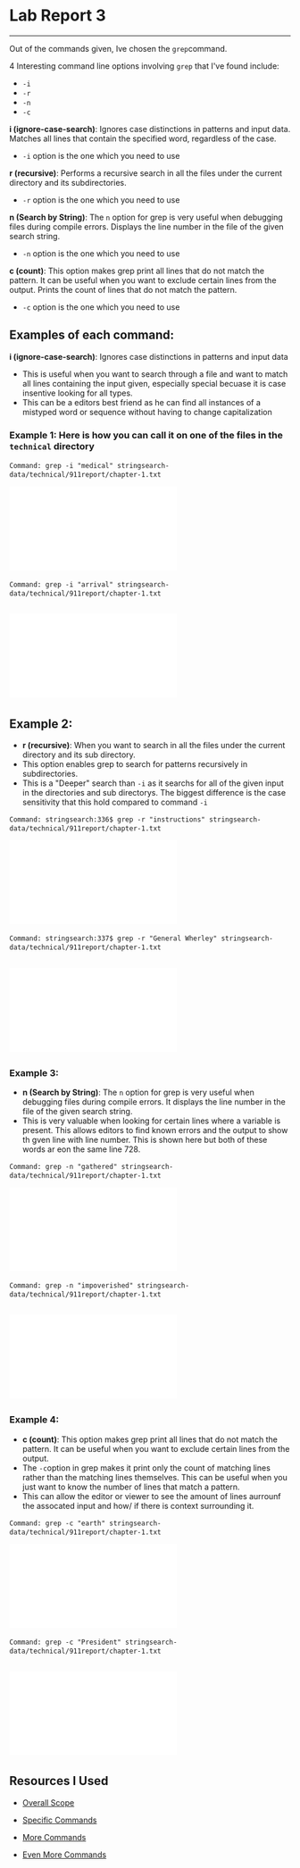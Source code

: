 # Lab Report 3
---

Out of the commands given, Ive chosen the `grep`command.


4 Interesting command line options involving `grep` that I've found include:


- `-i`
- `-r`
- `-n`
- `-c`



**i (ignore-case-search)**:  Ignores case distinctions in patterns and input data. Matches all lines that contain the specified word, regardless of the case.
- `-i` option is the one which you need to use

**r (recursive)**: Performs a recursive search in all the files under the current directory and its subdirectories.
- `-r` option is the one which you need to use

**n (Search by String)**: The `n` option for grep is very useful when debugging files during compile errors. Displays the line number in the file of the given search string.
- `-n` option is the one which you need to use

**c (count)**: This option makes grep print all lines that do not match the pattern. It can be useful when you want to exclude certain lines from the output. Prints the count of lines that do not match the pattern.
- `-c` option is the one which you need to use


## Examples of each command:
**i (ignore-case-search)**: Ignores case distinctions in patterns and input data
- This is useful when you want to search through a file and want to match all lines containing the input given, especially special becuase it is case insentive looking for all types.
- This can be a editors best friend as he can find all instances of a mistyped word or sequence without having to change capitalization

### Example 1: Here is how you can call it on one of the files in the `technical` directory
 ```
Command: grep -i "medical" stringsearch-data/technical/911report/chapter-1.txt
 ```

![image](firstt.pdf)

```
Command: grep -i "arrival" stringsearch-data/technical/911report/chapter-1.txt
```
![image](seccond.pdf)
---
## Example 2:
- **r (recursive)**: When you want to search in all the files under the current directory and its sub directory.
- This option enables grep to search for patterns recursively in subdirectories.
- This is a "Deeper" search than `-i` as it searchs for all of the given input in the directories and sub directorys. The biggest difference is the case sensitivity that this hold compared to command `-i`

```
Command: stringsearch:336$ grep -r "instructions" stringsearch-data/technical/911report/chapter-1.txt
```
![image](tthird.pdf)
 
  ```
Command: stringsearch:337$ grep -r "General Wherley" stringsearch-data/technical/911report/chapter-1.txt
 ```

![image](fourrth.pdf)
---
### Example 3:
- **n (Search by String)**: The `n` option for grep is very useful when debugging files during compile errors. It displays the line number in the file of the given search string.
- This is very valuable when looking for certain lines where a variable is present. This allows editors to find known errors and the output to show th gven line with line number. This is shown here but both of these words ar eon the same line 728.
```
Command: grep -n "gathered" stringsearch-data/technical/911report/chapter-1.txt
```

![image](5.pdf)

```
Command: grep -n "impoverished" stringsearch-data/technical/911report/chapter-1.txt
```

![image](six.pdf)
---
### Example 4:
- **c (count)**: This option makes grep print all lines that do not match the pattern. It can be useful when you want to exclude certain lines from the output.
- The `-c`option in grep makes it print only the count of matching lines rather than the matching lines themselves. This can be useful when you just want to know the number of lines that match a pattern.
- This can allow the editor or viewer to see the amount of lines aurrounf the assocated input and how/ if there is context surrounding it.

```
Command: grep -c "earth" stringsearch-data/technical/911report/chapter-1.txt
```

![image](seven.pdf)

```
Command: grep -c "President" stringsearch-data/technical/911report/chapter-1.txt 
```

![image](8.pdf)
---
## Resources I Used

- [Overall Scope](https://www.thegeekstuff.com/2009/03/15-practical-unix-grep-command-examples/)

- [Specific Commands](https://www.tecmint.com/12-practical-examples-of-linux-grep-command/)

- [More Commands](https://www.digitalocean.com/community/tutorials/grep-command-in-linux-unix)

- [Even More Commands](https://www.freecodecamp.org/news/grep-command-in-linux-usage-options-and-syntax-examples/)
